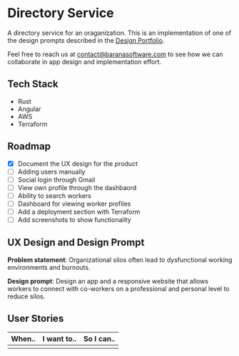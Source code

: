 # Directory Service
A directory service for an oraganization. This is an implementation of one of  the design prompts described in the [Design Portfolio](https://github.com/baranasoftware/ux-design).

Feel free to reach us at contact@baranasoftware.com to see how we can collaborate in app design and implementation effort.

## Tech Stack

* Rust
* Angular
* AWS
* Terraform

## Roadmap
- [x] Document the UX design for the product
- [ ] Adding users manually
- [ ] Social login through Gmail
- [ ] View own profile through the dashbaord
- [ ] Ability to search workers
- [ ] Dashboard for viewing worker profiles
- [ ] Add a deployment section with Terraform
- [ ] Add screenshots to show functionality

## UX Design and Design Prompt
**Problem statement**: Organizational silos often lead to dysfunctional working environments and burnouts. 

**Design prompt**: Design an app and a responsive website that allows workers to connect with co-workers on a professional and personal level to reduce silos.

## User Stories

| When.. | I want to.. | So I can.. |
|--------|-------------|------------|
|        |             |            |

